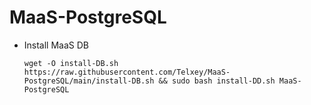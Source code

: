 # MaaS-PostgreSQL

* Install MaaS DB

      wget -O install-DB.sh https://raw.githubusercontent.com/Telxey/MaaS-PostgreSQL/main/install-DB.sh && sudo bash install-DD.sh MaaS-PostgreSQL

